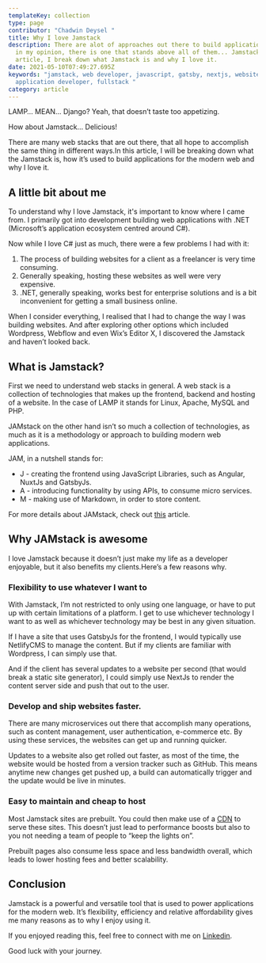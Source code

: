 ```yaml
---
templateKey: collection
type: page
contributor: "Chadwin Deysel "
title: Why I love Jamstack
description: There are alot of approaches out there to build applications, but
  in my opinion, there is one that stands above all of them... Jamstack. In this
  article, I break down what Jamstack is and why I love it.
date: 2021-05-10T07:49:27.695Z
keywords: "jamstack, web developer, javascript, gatsby, nextjs, website,
  application developer, fullstack "
category: article
---
```

<!--StartFragment-->

LAMP… MEAN… Django? Yeah, that doesn’t taste too appetizing. 

How about Jamstack… Delicious!



There are many web stacks that are out there, that all hope to accomplish the same thing in different ways.In this article, I will be breaking down what the Jamstack is, how it’s used to build applications for the modern web and why I love it.

## A little bit about me

To understand why I love Jamstack, it's important to know where I came from. I primarily got into development building web applications with .NET (Microsoft’s application ecosystem centred around C#). 



Now while I love C# just as much, there were a few problems I had with it: 

1. The process of building websites for a client as a freelancer is very time consuming.
2. Generally speaking, hosting these websites as well were very expensive. 
3. .NET, generally speaking, works best for enterprise solutions and is a bit inconvenient for getting a small business online.



When I consider everything, I realised that I had to change the way I was building websites. And after exploring other options which included Wordpress, Webflow and even Wix’s Editor X, I discovered the Jamstack and haven’t looked back.

## What is Jamstack? 

First we need to understand web stacks in general. A web stack is a collection of technologies that makes up the frontend, backend and hosting of a website. In the case of LAMP it stands for Linux, Apache, MySQL and PHP. 



JAMstack on the other hand isn’t so much a collection of technologies, as much as it is a methodology or approach to building modern web applications. 



JAM, in a nutshell stands for:

* J - creating the frontend using JavaScript Libraries, such as Angular, NuxtJs and GatsbyJs.
* A - introducing functionality by using APIs, to consume micro services. 
* M - making use of Markdown, in order to store content. 



For more details about JAMstack, check out [this](https://jamstack.org/what-is-jamstack/) article. 



## Why JAMstack is awesome

I love Jamstack because it doesn’t just make my life as a developer enjoyable, but it also benefits my clients.Here’s a few reasons why. 

### Flexibility to use whatever I want to

With Jamstack, I’m not restricted to only using one language, or have to put up with certain limitations of a platform. I get to use whichever technology I want to as well as whichever technology may be best in any given situation. 



If I have a site that uses GatsbyJs for the frontend, I would typically use NetlifyCMS to manage the content. But if my clients are familiar with Wordpress, I can simply use that. 



And if the client has several updates to a website per second (that would break a static site generator), I could simply use NextJs to render the content server side and push that out to the user. 

### Develop and ship websites faster.

There are many microservices out there that accomplish many operations, such as content management, user authentication, e-commerce etc. By using these services, the websites can get up and running quicker.



Updates to a website also get rolled out faster, as most of the time, the website would be hosted from a version tracker such as GitHub. This means anytime new changes get pushed up, a build can automatically trigger and the update would be live in minutes. 



### Easy to maintain and cheap to host

Most Jamstack sites are prebuilt. You could then make use of a [CDN](https://www.cloudflare.com/learning/cdn/what-is-a-cdn/) to serve these sites. This doesn’t just lead to performance boosts but also to you not needing a team of people to “keep the lights on”.



Prebuilt pages also consume less space and less bandwidth overall, which leads to lower hosting fees and better scalability. 

## Conclusion

Jamstack is a powerful and versatile tool that is used to power applications for the modern web. It’s flexibility, efficiency and relative affordability gives me many reasons as to why I enjoy using it. 



If you enjoyed reading this, feel free to connect with me on [Linkedin](https://www.linkedin.com/in/chadwin-deysel/).



Good luck with your journey.



<!--EndFragment-->